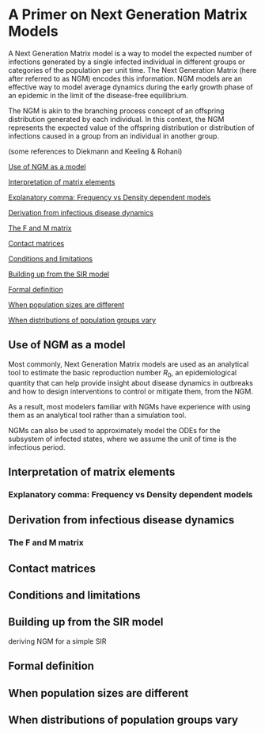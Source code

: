 # A Primer on Next Generation Matrix Models

A Next Generation Matrix model is a way to model the expected number of infections generated by a single infected individual in different groups or categories of the population per unit time. The Next Generation Matrix (here after referred to as NGM) encodes this information. NGM models are an effective way to model average dynamics during the early growth phase of an epidemic in the limit of the disease-free equilibrium.

The NGM is akin to the branching process concept of an offspring distribution generated by each individual. In this context, the NGM represents the expected value of the offspring distribution or distribution of infections caused in a group from an individual in another group.

(some references to Diekmann and Keeling & Rohani)

[Use of NGM as a model](#use-of-ngm-as-a-model)

[Interpretation of matrix elements](#interpretation-of-matrix-elements)

[Explanatory comma: Frequency vs Density dependent models](#explanatory-comma-frequency-vs-density-dependent-models)


[Derivation from infectious disease dynamics](#derivation-from-infectious-disease-dynamics)

[The F and M matrix](#the-f-and-m-matrix)

[Contact matrices](#contact-matrices)

[Conditions and limitations](#conditions-and-limitations)

[Building up from the SIR model](#building-up-from-the-sir-model)

[Formal definition](#formal-definition)

[When population sizes are different](#when-population-sizes-are-different)

[When distributions of population groups vary](#when-distributions-of-population-groups-vary)

## Use of NGM as a model
Most commonly, Next Generation Matrix models are used as an analytical tool to estimate the basic reproduction number $R_0$, an epidemiological quantity that can help provide insight about disease dynamics in outbreaks and how to design interventions to control or mitigate them, from the NGM.

As a result, most modelers familiar with NGMs have experience with using them as an analytical tool rather than a simulation tool.

NGMs can also be used to approximately model the ODEs for the subsystem of infected states, where we assume the unit of time is the infectious period.




## Interpretation of matrix elements

### Explanatory comma: Frequency vs Density dependent models

## Derivation from infectious disease dynamics

### The F and M matrix

## Contact matrices

## Conditions and limitations

## Building up from the SIR model
deriving NGM for a simple SIR

## Formal definition

## When population sizes are different

## When distributions of population groups vary
